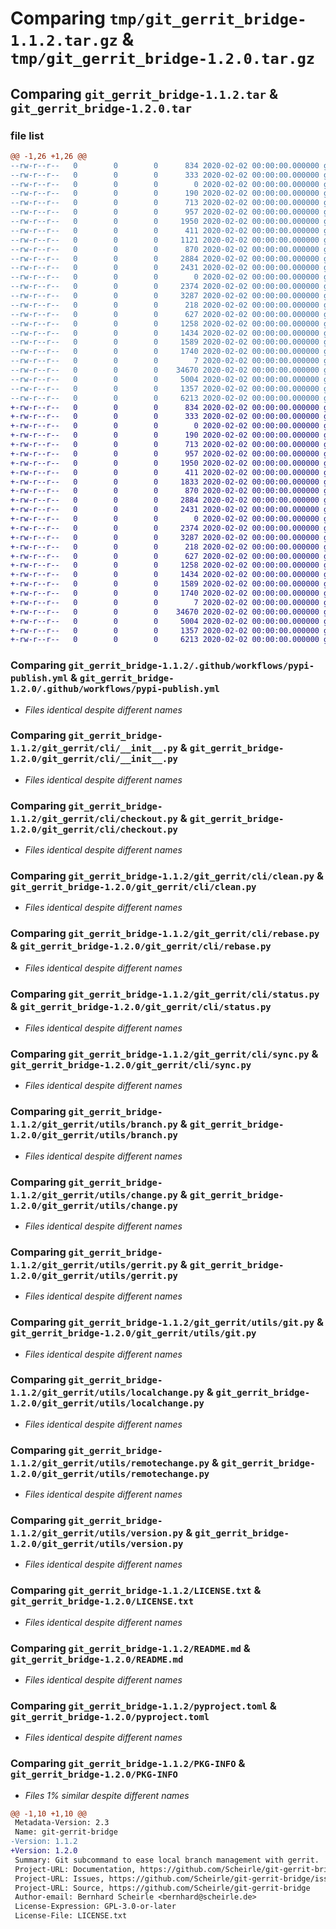 # Comparing `tmp/git_gerrit_bridge-1.1.2.tar.gz` & `tmp/git_gerrit_bridge-1.2.0.tar.gz`

## Comparing `git_gerrit_bridge-1.1.2.tar` & `git_gerrit_bridge-1.2.0.tar`

### file list

```diff
@@ -1,26 +1,26 @@
--rw-r--r--   0        0        0      834 2020-02-02 00:00:00.000000 git_gerrit_bridge-1.1.2/.github/workflows/pypi-publish.yml
--rw-r--r--   0        0        0      333 2020-02-02 00:00:00.000000 git_gerrit_bridge-1.1.2/git_gerrit/__about__.py
--rw-r--r--   0        0        0        0 2020-02-02 00:00:00.000000 git_gerrit_bridge-1.1.2/git_gerrit/__init__.py
--rw-r--r--   0        0        0      190 2020-02-02 00:00:00.000000 git_gerrit_bridge-1.1.2/git_gerrit/__main__.py
--rw-r--r--   0        0        0      713 2020-02-02 00:00:00.000000 git_gerrit_bridge-1.1.2/git_gerrit/cli/__init__.py
--rw-r--r--   0        0        0      957 2020-02-02 00:00:00.000000 git_gerrit_bridge-1.1.2/git_gerrit/cli/checkout.py
--rw-r--r--   0        0        0     1950 2020-02-02 00:00:00.000000 git_gerrit_bridge-1.1.2/git_gerrit/cli/clean.py
--rw-r--r--   0        0        0      411 2020-02-02 00:00:00.000000 git_gerrit_bridge-1.1.2/git_gerrit/cli/new.py
--rw-r--r--   0        0        0     1121 2020-02-02 00:00:00.000000 git_gerrit_bridge-1.1.2/git_gerrit/cli/push.py
--rw-r--r--   0        0        0      870 2020-02-02 00:00:00.000000 git_gerrit_bridge-1.1.2/git_gerrit/cli/rebase.py
--rw-r--r--   0        0        0     2884 2020-02-02 00:00:00.000000 git_gerrit_bridge-1.1.2/git_gerrit/cli/status.py
--rw-r--r--   0        0        0     2431 2020-02-02 00:00:00.000000 git_gerrit_bridge-1.1.2/git_gerrit/cli/sync.py
--rw-r--r--   0        0        0        0 2020-02-02 00:00:00.000000 git_gerrit_bridge-1.1.2/git_gerrit/utils/__init__.py
--rw-r--r--   0        0        0     2374 2020-02-02 00:00:00.000000 git_gerrit_bridge-1.1.2/git_gerrit/utils/branch.py
--rw-r--r--   0        0        0     3287 2020-02-02 00:00:00.000000 git_gerrit_bridge-1.1.2/git_gerrit/utils/change.py
--rw-r--r--   0        0        0      218 2020-02-02 00:00:00.000000 git_gerrit_bridge-1.1.2/git_gerrit/utils/changebase.py
--rw-r--r--   0        0        0      627 2020-02-02 00:00:00.000000 git_gerrit_bridge-1.1.2/git_gerrit/utils/gerrit.py
--rw-r--r--   0        0        0     1258 2020-02-02 00:00:00.000000 git_gerrit_bridge-1.1.2/git_gerrit/utils/git.py
--rw-r--r--   0        0        0     1434 2020-02-02 00:00:00.000000 git_gerrit_bridge-1.1.2/git_gerrit/utils/localchange.py
--rw-r--r--   0        0        0     1589 2020-02-02 00:00:00.000000 git_gerrit_bridge-1.1.2/git_gerrit/utils/remotechange.py
--rw-r--r--   0        0        0     1740 2020-02-02 00:00:00.000000 git_gerrit_bridge-1.1.2/git_gerrit/utils/version.py
--rw-r--r--   0        0        0        7 2020-02-02 00:00:00.000000 git_gerrit_bridge-1.1.2/.gitignore
--rw-r--r--   0        0        0    34670 2020-02-02 00:00:00.000000 git_gerrit_bridge-1.1.2/LICENSE.txt
--rw-r--r--   0        0        0     5004 2020-02-02 00:00:00.000000 git_gerrit_bridge-1.1.2/README.md
--rw-r--r--   0        0        0     1357 2020-02-02 00:00:00.000000 git_gerrit_bridge-1.1.2/pyproject.toml
--rw-r--r--   0        0        0     6213 2020-02-02 00:00:00.000000 git_gerrit_bridge-1.1.2/PKG-INFO
+-rw-r--r--   0        0        0      834 2020-02-02 00:00:00.000000 git_gerrit_bridge-1.2.0/.github/workflows/pypi-publish.yml
+-rw-r--r--   0        0        0      333 2020-02-02 00:00:00.000000 git_gerrit_bridge-1.2.0/git_gerrit/__about__.py
+-rw-r--r--   0        0        0        0 2020-02-02 00:00:00.000000 git_gerrit_bridge-1.2.0/git_gerrit/__init__.py
+-rw-r--r--   0        0        0      190 2020-02-02 00:00:00.000000 git_gerrit_bridge-1.2.0/git_gerrit/__main__.py
+-rw-r--r--   0        0        0      713 2020-02-02 00:00:00.000000 git_gerrit_bridge-1.2.0/git_gerrit/cli/__init__.py
+-rw-r--r--   0        0        0      957 2020-02-02 00:00:00.000000 git_gerrit_bridge-1.2.0/git_gerrit/cli/checkout.py
+-rw-r--r--   0        0        0     1950 2020-02-02 00:00:00.000000 git_gerrit_bridge-1.2.0/git_gerrit/cli/clean.py
+-rw-r--r--   0        0        0      411 2020-02-02 00:00:00.000000 git_gerrit_bridge-1.2.0/git_gerrit/cli/new.py
+-rw-r--r--   0        0        0     1833 2020-02-02 00:00:00.000000 git_gerrit_bridge-1.2.0/git_gerrit/cli/push.py
+-rw-r--r--   0        0        0      870 2020-02-02 00:00:00.000000 git_gerrit_bridge-1.2.0/git_gerrit/cli/rebase.py
+-rw-r--r--   0        0        0     2884 2020-02-02 00:00:00.000000 git_gerrit_bridge-1.2.0/git_gerrit/cli/status.py
+-rw-r--r--   0        0        0     2431 2020-02-02 00:00:00.000000 git_gerrit_bridge-1.2.0/git_gerrit/cli/sync.py
+-rw-r--r--   0        0        0        0 2020-02-02 00:00:00.000000 git_gerrit_bridge-1.2.0/git_gerrit/utils/__init__.py
+-rw-r--r--   0        0        0     2374 2020-02-02 00:00:00.000000 git_gerrit_bridge-1.2.0/git_gerrit/utils/branch.py
+-rw-r--r--   0        0        0     3287 2020-02-02 00:00:00.000000 git_gerrit_bridge-1.2.0/git_gerrit/utils/change.py
+-rw-r--r--   0        0        0      218 2020-02-02 00:00:00.000000 git_gerrit_bridge-1.2.0/git_gerrit/utils/changebase.py
+-rw-r--r--   0        0        0      627 2020-02-02 00:00:00.000000 git_gerrit_bridge-1.2.0/git_gerrit/utils/gerrit.py
+-rw-r--r--   0        0        0     1258 2020-02-02 00:00:00.000000 git_gerrit_bridge-1.2.0/git_gerrit/utils/git.py
+-rw-r--r--   0        0        0     1434 2020-02-02 00:00:00.000000 git_gerrit_bridge-1.2.0/git_gerrit/utils/localchange.py
+-rw-r--r--   0        0        0     1589 2020-02-02 00:00:00.000000 git_gerrit_bridge-1.2.0/git_gerrit/utils/remotechange.py
+-rw-r--r--   0        0        0     1740 2020-02-02 00:00:00.000000 git_gerrit_bridge-1.2.0/git_gerrit/utils/version.py
+-rw-r--r--   0        0        0        7 2020-02-02 00:00:00.000000 git_gerrit_bridge-1.2.0/.gitignore
+-rw-r--r--   0        0        0    34670 2020-02-02 00:00:00.000000 git_gerrit_bridge-1.2.0/LICENSE.txt
+-rw-r--r--   0        0        0     5004 2020-02-02 00:00:00.000000 git_gerrit_bridge-1.2.0/README.md
+-rw-r--r--   0        0        0     1357 2020-02-02 00:00:00.000000 git_gerrit_bridge-1.2.0/pyproject.toml
+-rw-r--r--   0        0        0     6213 2020-02-02 00:00:00.000000 git_gerrit_bridge-1.2.0/PKG-INFO
```

### Comparing `git_gerrit_bridge-1.1.2/.github/workflows/pypi-publish.yml` & `git_gerrit_bridge-1.2.0/.github/workflows/pypi-publish.yml`

 * *Files identical despite different names*

### Comparing `git_gerrit_bridge-1.1.2/git_gerrit/cli/__init__.py` & `git_gerrit_bridge-1.2.0/git_gerrit/cli/__init__.py`

 * *Files identical despite different names*

### Comparing `git_gerrit_bridge-1.1.2/git_gerrit/cli/checkout.py` & `git_gerrit_bridge-1.2.0/git_gerrit/cli/checkout.py`

 * *Files identical despite different names*

### Comparing `git_gerrit_bridge-1.1.2/git_gerrit/cli/clean.py` & `git_gerrit_bridge-1.2.0/git_gerrit/cli/clean.py`

 * *Files identical despite different names*

### Comparing `git_gerrit_bridge-1.1.2/git_gerrit/cli/rebase.py` & `git_gerrit_bridge-1.2.0/git_gerrit/cli/rebase.py`

 * *Files identical despite different names*

### Comparing `git_gerrit_bridge-1.1.2/git_gerrit/cli/status.py` & `git_gerrit_bridge-1.2.0/git_gerrit/cli/status.py`

 * *Files identical despite different names*

### Comparing `git_gerrit_bridge-1.1.2/git_gerrit/cli/sync.py` & `git_gerrit_bridge-1.2.0/git_gerrit/cli/sync.py`

 * *Files identical despite different names*

### Comparing `git_gerrit_bridge-1.1.2/git_gerrit/utils/branch.py` & `git_gerrit_bridge-1.2.0/git_gerrit/utils/branch.py`

 * *Files identical despite different names*

### Comparing `git_gerrit_bridge-1.1.2/git_gerrit/utils/change.py` & `git_gerrit_bridge-1.2.0/git_gerrit/utils/change.py`

 * *Files identical despite different names*

### Comparing `git_gerrit_bridge-1.1.2/git_gerrit/utils/gerrit.py` & `git_gerrit_bridge-1.2.0/git_gerrit/utils/gerrit.py`

 * *Files identical despite different names*

### Comparing `git_gerrit_bridge-1.1.2/git_gerrit/utils/git.py` & `git_gerrit_bridge-1.2.0/git_gerrit/utils/git.py`

 * *Files identical despite different names*

### Comparing `git_gerrit_bridge-1.1.2/git_gerrit/utils/localchange.py` & `git_gerrit_bridge-1.2.0/git_gerrit/utils/localchange.py`

 * *Files identical despite different names*

### Comparing `git_gerrit_bridge-1.1.2/git_gerrit/utils/remotechange.py` & `git_gerrit_bridge-1.2.0/git_gerrit/utils/remotechange.py`

 * *Files identical despite different names*

### Comparing `git_gerrit_bridge-1.1.2/git_gerrit/utils/version.py` & `git_gerrit_bridge-1.2.0/git_gerrit/utils/version.py`

 * *Files identical despite different names*

### Comparing `git_gerrit_bridge-1.1.2/LICENSE.txt` & `git_gerrit_bridge-1.2.0/LICENSE.txt`

 * *Files identical despite different names*

### Comparing `git_gerrit_bridge-1.1.2/README.md` & `git_gerrit_bridge-1.2.0/README.md`

 * *Files identical despite different names*

### Comparing `git_gerrit_bridge-1.1.2/pyproject.toml` & `git_gerrit_bridge-1.2.0/pyproject.toml`

 * *Files identical despite different names*

### Comparing `git_gerrit_bridge-1.1.2/PKG-INFO` & `git_gerrit_bridge-1.2.0/PKG-INFO`

 * *Files 1% similar despite different names*

```diff
@@ -1,10 +1,10 @@
 Metadata-Version: 2.3
 Name: git-gerrit-bridge
-Version: 1.1.2
+Version: 1.2.0
 Summary: Git subcommand to ease local branch management with gerrit.
 Project-URL: Documentation, https://github.com/Scheirle/git-gerrit-bridget#readme
 Project-URL: Issues, https://github.com/Scheirle/git-gerrit-bridge/issues
 Project-URL: Source, https://github.com/Scheirle/git-gerrit-bridge
 Author-email: Bernhard Scheirle <bernhard@scheirle.de>
 License-Expression: GPL-3.0-or-later
 License-File: LICENSE.txt
```

